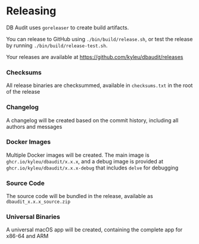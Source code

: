 <!--- Content managed by Project Forge, see [projectforge.md] for details. -->
# Releasing

DB Audit uses `goreleaser` to create build artifacts.

You can release to GitHub using `./bin/build/release.sh`, or test the release by running `./bin/build/release-test.sh`.

Your releases are available at https://github.com/kyleu/dbaudit/releases

### Checksums

All release binaries are checksummed, available in `checksums.txt` in the root of the release

### Changelog

A changelog will be created based on the commit history, including all authors and messages

### Docker Images

Multiple Docker images will be created. The main image is `ghcr.io/kyleu/dbaudit/x.x.x`, and a debug image is provided at `ghcr.io/kyleu/dbaudit/x.x.x-debug` that includes `delve` for debugging

### Source Code

The source code will be bundled in the release, available as `dbaudit_x.x.x_source.zip`

### Universal Binaries

A universal macOS app will be created, containing the complete app for x86-64 and ARM

